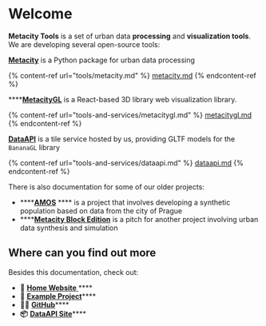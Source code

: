 # Welcome

**Metacity Tools** is a set of urban data **processing** and **visualization tools**. We are developing several open-source tools:

[**Metacity**](tools/metacity.md) is a Python package for urban data processing

{% content-ref url="tools/metacity.md" %}
[metacity.md](tools/metacity.md)
{% endcontent-ref %}

****[**MetacityGL**](tools-and-services/metacitygl.md) is a React-based 3D library web visualization library.

{% content-ref url="tools-and-services/metacitygl.md" %}
[metacitygl.md](tools-and-services/metacitygl.md)
{% endcontent-ref %}

[**DataAPI**](tools-and-services/dataapi.md) is a tile service hosted by us, providing GLTF models for the `BananaGL` library

{% content-ref url="tools-and-services/dataapi.md" %}
[dataapi.md](tools-and-services/dataapi.md)
{% endcontent-ref %}

There is also documentation for some of our older projects:

* ****[**AMOS**](archives/amos/) **** is a project that involves developing a synthetic population based on data from the city of Prague
* ****[**Metacity Block Edition**](archives/blocks/) is a pitch for another project involving urban data synthesis and simulation

## Where can you find out more

Besides this documentation, check out:

* 🏡 [**Home Website** ](https://metacity.cc)****
* **🧪** [**Example Project**](https://demo.metacity.cc)****
* **🧑‍💻** [**GitHub**](https://github.com/metacitytools)****
* **📦** [**DataAPI Site**](https://api.metacity.cc)****

